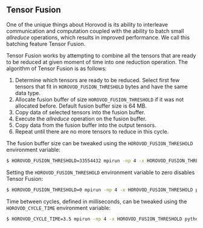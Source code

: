 ## Tensor Fusion

One of the unique things about Horovod is its ability to interleave communication and computation coupled with the ability
to batch small *allreduce* operations, which results in improved performance. We call this batching feature Tensor Fusion.

Tensor Fusion works by attempting to combine all the tensors that are ready to be reduced at given moment of time into
one reduction operation. The algorithm of Tensor Fusion is as follows:

1. Determine which tensors are ready to be reduced. Select first few tensors that fit in `HOROVOD_FUSION_THRESHOLD` 
 bytes and have the same data type.
2. Allocate fusion buffer of size `HOROVOD_FUSION_THRESHOLD` if it was not allocated before. Default fusion buffer size 
 is 64 MB.
3. Copy data of selected tensors into the fusion buffer.
4. Execute the *allreduce* operation on the fusion buffer.
5. Copy data from the fusion buffer into the output tensors.
6. Repeat until there are no more tensors to reduce in this cycle.

The fusion buffer size can be tweaked using the `HOROVOD_FUSION_THRESHOLD` environment variable:

```bash
$ HOROVOD_FUSION_THRESHOLD=33554432 mpirun -np 4 -x HOROVOD_FUSION_THRESHOLD python train.py
```

Setting the `HOROVOD_FUSION_THRESHOLD` environment variable to zero disables Tensor Fusion:

```bash
$ HOROVOD_FUSION_THRESHOLD=0 mpirun -np 4 -x HOROVOD_FUSION_THRESHOLD python train.py
```

Time between cycles, defined in milliseconds, can be tweaked using the `HOROVOD_CYCLE_TIME` environment variable:

```bash
$ HOROVOD_CYCLE_TIME=3.5 mpirun -np 4 -x HOROVOD_FUSION_THRESHOLD python train.py
```
